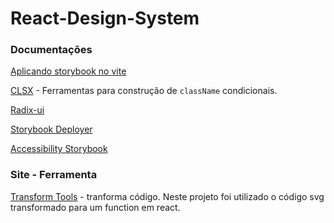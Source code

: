 # React-Design-System

### Documentações

[Aplicando storybook no vite](https://storybook.js.org/blog/storybook-for-vite/)

[CLSX](https://www.npmjs.com/package/clsx) - Ferramentas para construção de `className` condicionais.

[Radix-ui](https://www.radix-ui.com/docs/primitives/overview/introduction)

[Storybook Deployer](https://github.com/storybookjs/storybook-deployer)

[Accessibility Storybook](https://storybook.js.org/addons/@storybook/addon-a11y)

### Site - Ferramenta

[Transform Tools](https://transform.tools/) - tranforma código. Neste projeto foi utilizado o código svg transformado para um function em react.